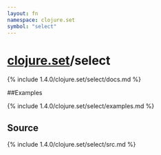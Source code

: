 ```yaml
---
layout: fn
namespace: clojure.set
symbol: "select"
---
```


# [clojure.set](../)/select

{% include 1.4.0/clojure.set/select/docs.md %}

##Examples

{% include 1.4.0/clojure.set/select/examples.md %}
## Source
{% include 1.4.0/clojure.set/select/src.md %}

